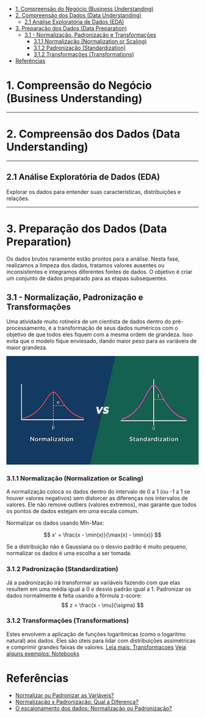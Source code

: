 - [1. Compreensão do Negócio (Business Understanding)](#1-compreensão-do-negócio-business-understanding)
- [2. Compreensão dos Dados (Data Understanding)](#2-compreensão-dos-dados-data-understanding)
  - [2.1 Análise Exploratória de Dados (EDA)](#21-análise-exploratória-de-dados-eda)
- [3. Preparação dos Dados (Data Preparation)](#3-preparação-dos-dados-data-preparation)
  - [3.1 - Normalização, Padronização e Transformações](#31---normalização-padronização-e-transformações)
    - [3.1.1 Normalização (Normalization or Scaling)](#311-normalização-normalization-or-scaling)
    - [3.1.2 Padronização (Standardization)](#312-padronização-standardization)
    - [3.1.2 Transformações (Transformations)](#312-transformações-transformations)
- [Referências](#referências)

# 1. Compreensão do Negócio (Business Understanding)

---

# 2. Compreensão dos Dados (Data Understanding)

---

## 2.1 Análise Exploratória de Dados (EDA)

Explorar os dados para entender suas características, distribuições e relações.

---

# 3. Preparação dos Dados (Data Preparation)

Os dados brutos raramente estão prontos para a análise. Nesta fase, realizamos a limpeza dos dados, tratamos valores ausentes ou inconsistentes e integramos diferentes fontes de dados. O objetivo é criar um conjunto de dados preparado para as etapas subsequentes.

## 3.1 - Normalização, Padronização e Transformações

Uma atividade muito rotineira de um cientista de dados dentro do pré-processamento, é a transformação de seus dados numéricos com o objetivo de que todos eles fiquem com a mesma ordem de grandeza. Isso evita que o modelo fique enviesado, dando maior peso para as variáveis de maior grandeza.

![Scaling x Standardizations](image/Standart_normaliz.webp)

### 3.1.1 Normalização (Normalization or Scaling)

A normalização coloca os dados dentro do intervalo de 0 a 1 (ou -1 a 1 se houver valores negativos) sem distorcer as diferenças nos intervalos de valores. Ele não remove outliers (valores extremos), mas garante que todos os pontos de dados estejam em uma escala comum.

Normalizar os dados usando Min-Max:

$$
x' = \frac{x - \min(x)}{\max(x) - \min(x)}
$$

Se a distribuição não é Gaussiana ou o desvio padrão é muito pequeno, normalizar os dados é uma escolha a ser tomada.

### 3.1.2 Padronização (Standardization)

Já a padronização irá transformar as variáveis fazendo com que elas resultem em uma média igual a 0 e desvio padrão igual a 1.
Padronizar os dados normalmente é feita usando a fórmula z-score:
$$
z = \frac{x - \mu}{\sigma}
$$

### 3.1.2 Transformações (Transformations)

Estes envolvem a aplicação de funções logarítmicas (como o logaritmo natural) aos dados. Eles são úteis para lidar com distribuições assimétricas e comprimir grandes faixas de valores.
[Leia mais: Transformacoes](page/Transformacoes.md)
[Veja alguns exemplos: Notebooks](page/Transformationacoes.md)

# Referências

- [Normalizar ou Padronizar as Variáveis?](https://medium.com/data-hackers/normalizar-ou-padronizar-as-vari%C3%A1veis-3b619876ccc9)
- [Normalização x Padronização: Qual a Diferença?](https://medium.com/@ingoreichertjr/normaliza%C3%A7%C3%A3o-x-padroniza%C3%A7%C3%A3o-qual-a-diferen%C3%A7a-fa14352df501)
- [O escalonamento dos dados: Normalização ou Padronização?](https://www.linkedin.com/pulse/o-escalonamento-dos-dados-normaliza%C3%A7%C3%A3o-ou-gabriel-b-marques/)